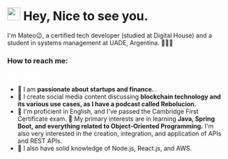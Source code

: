 <h1><img src="https://emojis.slackmojis.com/emojis/images/1531849430/4246/blob-sunglasses.gif?1531849430" width="30"/> Hey, Nice to see you.</h1>

I'm Mateo😉, a certified tech developer (studied at Digital House) and a student in systems management at UADE, Argentina. 👨🏻‍💻


### How to reach me: 
<!-- HTML con CSS en línea para cada enlace -->
<a href="mailto:quotterimateo@gmail.com" style="color: white; text-decoration: none; font-weight: bold;">Mail</a>
<a href="https://www.instagram.com/matequotteri/" style="color: white; text-decoration: none; font-weight: bold;">Instagram</a>
<a href="https://www.linkedin.com/in/mateo-quotteri/" style="color: white; text-decoration: none; font-weight: bold;">LinkedIn</a>




- 💼 I am <strong>passionate about startups and finance. </strong>.
- 🔭 I create social media content discussing <strong>blockchain technology and its various use cases, as I have a podcast called Rebolucion.</strong> 
- 🌱 I'm proficient in English, and I've passed the Cambridge First Certificate exam.
 🤔 My primary interests are in learning<strong> Java, Spring Boot, and everything related to Object-Oriented Programming.</strong> I'm also very interested in the creation, integration, and application of APIs and REST APIs.
- 👀 I also have solid knowledge of Node.js, React.js, and AWS.

